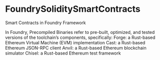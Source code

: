 # FoundrySoliditySmartContracts
Smart Contracts in Foundry Framework

In Foundry, Precompiled Binaries refer to pre-built, optimized, and tested versions of the toolchain’s components, specifically:
Forge: a Rust-based Ethereum Virtual Machine (EVM) implementation
Cast: a Rust-based Ethereum JSON-RPC client
Anvil: a Rust-based Ethereum blockchain simulator
Chisel: a Rust-based Ethereum test framework